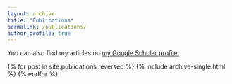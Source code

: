 ```yaml
---
layout: archive
title: "Publications"
permalink: /publications/
author_profile: true
---
```



You can also find my articles on <u><a href="{{author.googlescholar}}">my Google Scholar profile</a>.</u>



{% for post in site.publications reversed %}
  {% include archive-single.html %}
{% endfor %}
